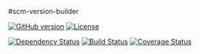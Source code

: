 #scm-version-builder

[![GitHub version](https://badge.fury.io/gh/moleksyuk%2Fscm-version-builder.svg)](http://badge.fury.io/gh/moleksyuk%2Fscm-version-builder)
[![License](http://img.shields.io/:license-mit-blue.svg)](http://doge.mit-license.org)

[![Dependency Status](https://www.versioneye.com/user/projects/54aab36365ff617dbc000001/badge.svg?style=flat)](https://www.versioneye.com/user/projects/54aab36365ff617dbc000001)
[![Build Status](https://travis-ci.org/moleksyuk/scm-version-builder.svg?branch=master)](https://travis-ci.org/moleksyuk/scm-version-builder)
[![Coverage Status](https://coveralls.io/repos/moleksyuk/scm-version-builder/badge.png)](https://coveralls.io/r/moleksyuk/scm-version-builder)


